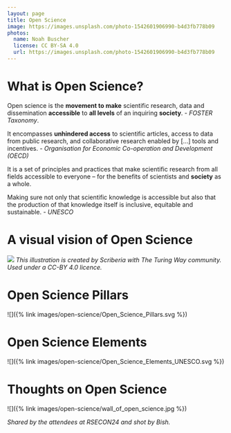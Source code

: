 ```yaml
---
layout: page
title: Open Science
image: https://images.unsplash.com/photo-1542601906990-b4d3fb778b09
photos:
  name: Noah Buscher
  license: CC BY-SA 4.0
  url: https://images.unsplash.com/photo-1542601906990-b4d3fb778b09
---
```


# What is Open Science?

Open science is the **movement to make** scientific research, data and dissemination **accessible** to **all levels** of an inquiring **society**. - *FOSTER Taxonomy*.

It encompasses **unhindered access** to scientific articles, access to data from public research, and collaborative research enabled by [...] tools and incentives. - *Organisation for Economic Co-operation and Development (OECD)*

It is a set of principles and practices that make scientific research from all fields accessible to everyone – for the benefits of scientists and **society** as a whole.
 
Making sure not only that scientific knowledge is accessible but also that the production of that knowledge itself is inclusive, equitable and sustainable. - *UNESCO*

# A visual vision of Open Science

![](https://www.publicengagement.ac.uk/sites/default/files/styles/general_/public/2024-08/Scriberia%20crop.png?itok=BMxzsq4B)
*This illustration is created by Scriberia with The Turing Way community. Used under a CC-BY 4.0 licence.*

# Open Science Pillars

![]({% link images/open-science/Open_Science_Pillars.svg %})


# Open Science Elements

![]({% link images/open-science/Open_Science_Elements_UNESCO.svg %})

# Thoughts on Open Science

![]({% link images/open-science/wall_of_open_science.jpg %})

*Shared by the attendees at RSECON24 and shot by Bish.*